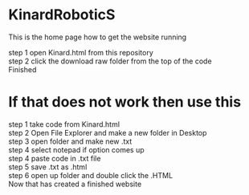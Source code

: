 # KinardRoboticS
This is the home page
how to get the website running
<div>step 1 open Kinard.html from this repository</div>
<div>step 2 click the download raw folder from the top of the code</div>
<div>Finished</div>
<h1>If that does not work then use this</h1>
<div>step 1 take code from Kinard.html</div>
<div>step 2 Open File Explorer and make a new folder in Desktop</div>
<div>step 3 open folder and make new .txt</div>
<div>step 4 select notepad if option comes up</div>
<div>step 4 paste code in .txt file</div>
<div>step 5 save .txt as .html</div>
<div>step 6 open up folder and double click the .HTML</div>
<div>Now that has created a finished website</div>
